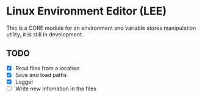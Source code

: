 # Linux Environment Editor (LEE)

This is a CORE module for an environment and variable stores manipulation utility, it is still in development.

## TODO

-[x] Read files from a location
-[x] Save and load paths
-[x] Logger
-[ ] Write new infomation in the files